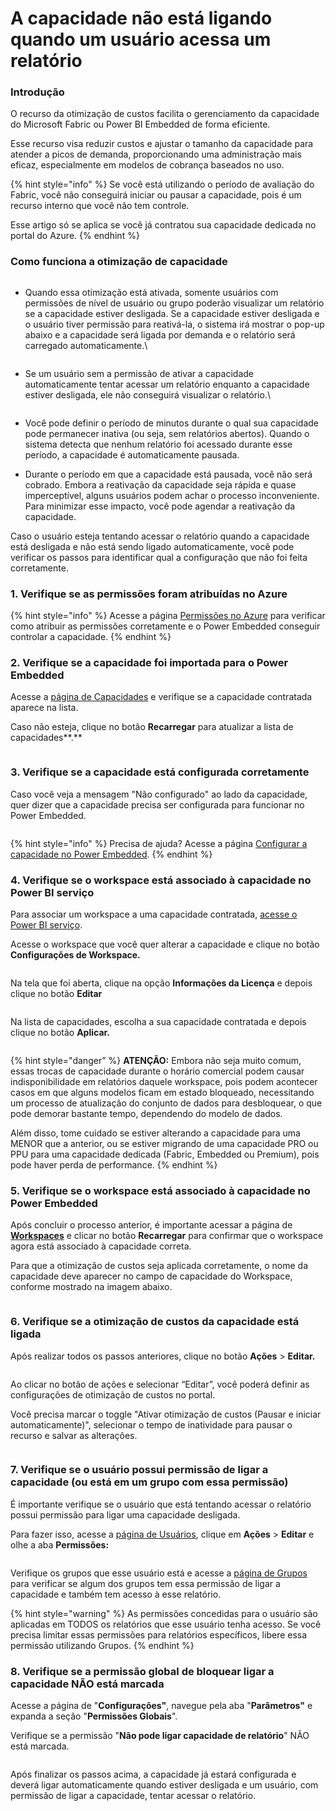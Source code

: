 # A capacidade não está ligando quando um usuário acessa um relatório

### Introdução

O recurso da otimização de custos facilita o gerenciamento da capacidade do Microsoft Fabric ou Power BI Embedded de forma eficiente.

Esse recurso visa reduzir custos e ajustar o tamanho da capacidade para atender a picos de demanda, proporcionando uma administração mais eficaz, especialmente em modelos de cobrança baseados no uso.

{% hint style="info" %}
Se você está utilizando o período de avaliação do Fabric, você não conseguirá iniciar ou pausar a capacidade, pois é um recurso interno que você não tem controle.

Esse artigo só se aplica se você já contratou sua capacidade dedicada no portal do Azure.
{% endhint %}



### Como funciona a otimização de capacidade

<figure><img src="../../.gitbook/assets/image (344).png" alt=""><figcaption></figcaption></figure>

*   Quando essa otimização está ativada, somente usuários com permissões de nível de usuário ou grupo poderão visualizar um relatório se a capacidade estiver desligada. Se a capacidade estiver desligada e o usuário tiver permissão para reativá-la, o sistema irá mostrar o pop-up abaixo e a capacidade será ligada por demanda e o relatório será carregado automaticamente.\


    <figure><img src="../../.gitbook/assets/image (342).png" alt=""><figcaption></figcaption></figure>
*   Se um usuário sem a permissão de ativar a capacidade automaticamente tentar acessar um relatório enquanto a capacidade estiver desligada, ele não conseguirá visualizar o relatório.\


    <figure><img src="../../.gitbook/assets/image (343).png" alt=""><figcaption></figcaption></figure>
* Você pode definir o período de minutos durante o qual sua capacidade pode permanecer inativa (ou seja, sem relatórios abertos). Quando o sistema detecta que nenhum relatório foi acessado durante esse período, a capacidade é automaticamente pausada.
* Durante o período em que a capacidade está pausada, você não será cobrado. Embora a reativação da capacidade seja rápida e quase imperceptível, alguns usuários podem achar o processo inconveniente. Para minimizar esse impacto, você pode agendar a reativação da capacidade.



Caso o usuário esteja tentando acessar o relatório quando a capacidade está desligada e não está sendo ligado automaticamente, você pode verificar os passos para identificar qual a configuração que não foi feita corretamente.



### 1. Verifique se as permissões foram atribuídas no Azure

{% hint style="info" %}
Acesse a página [Permissões no Azure](../../administracao/artefatos/capacidades/permissoes-no-azure.md) para verificar como atribuir as permissões corretamente e o Power Embedded conseguir controlar a capacidade.
{% endhint %}



### 2. Verifique se a capacidade foi importada para o Power Embedded

Acesse a [página de Capacidades](https://admin.powerembedded.com.br/Capacities) e verifique se a capacidade contratada aparece na lista.

Caso não esteja, clique no botão **Recarregar** para atualizar a lista de capacidades**.**

<figure><img src="../../.gitbook/assets/image (345).png" alt=""><figcaption></figcaption></figure>



### 3. Verifique se a capacidade está configurada corretamente

Caso você veja a mensagem "Não configurado" ao lado da capacidade, quer dizer que a capacidade precisa ser configurada para funcionar no Power Embedded.

<figure><img src="../../.gitbook/assets/image (346).png" alt=""><figcaption></figcaption></figure>

{% hint style="info" %}
Precisa de ajuda? Acesse a página [Configurar a capacidade no Power Embedded](../../administracao/artefatos/capacidades/configurar-a-capacidade-no-power-embedded.md).
{% endhint %}



### 4. Verifique se o workspace está associado à capacidade no Power BI serviço

Para associar um workspace a uma capacidade contratada, [acesse o Power BI serviço](https://app.powerbi.com/).

Acesse o workspace que você quer alterar a capacidade e clique no botão **Configurações de Workspace.**

<figure><img src="https://docs.powerembedded.com.br/~gitbook/image?url=https%3A%2F%2F2938845060-files.gitbook.io%2F%7E%2Ffiles%2Fv0%2Fb%2Fgitbook-x-prod.appspot.com%2Fo%2Fspaces%252Ft2gQSHbraGsYbDGTmWAa%252Fuploads%252F7zIwdNTPrCDIwsccW3qJ%252Fimage.png%3Falt%3Dmedia%26token%3Decb19a94-af0f-4bdc-a8a5-513ba8e66c92&#x26;width=768&#x26;dpr=4&#x26;quality=100&#x26;sign=93b3d51f&#x26;sv=1" alt=""><figcaption></figcaption></figure>

Na tela que foi aberta, clique na opção **Informações da Licença** e depois clique no botão **Editar**

<figure><img src="https://docs.powerembedded.com.br/~gitbook/image?url=https%3A%2F%2F2938845060-files.gitbook.io%2F%7E%2Ffiles%2Fv0%2Fb%2Fgitbook-x-prod.appspot.com%2Fo%2Fspaces%252Ft2gQSHbraGsYbDGTmWAa%252Fuploads%252FOxbJxNg8FO0B5PIXdoQR%252Fimage.png%3Falt%3Dmedia%26token%3D626346e7-092d-491b-a80c-9da767b5baba&#x26;width=768&#x26;dpr=4&#x26;quality=100&#x26;sign=1274ee31&#x26;sv=1" alt=""><figcaption></figcaption></figure>

Na lista de capacidades, escolha a sua capacidade contratada e depois clique no botão **Aplicar.**

<figure><img src="https://docs.powerembedded.com.br/~gitbook/image?url=https%3A%2F%2F2938845060-files.gitbook.io%2F%7E%2Ffiles%2Fv0%2Fb%2Fgitbook-x-prod.appspot.com%2Fo%2Fspaces%252Ft2gQSHbraGsYbDGTmWAa%252Fuploads%252FjOjfaER1bIG0a2eQ0s82%252Fimage.png%3Falt%3Dmedia%26token%3D5d3ad3ab-5953-499c-a53e-2e40997f5400&#x26;width=768&#x26;dpr=4&#x26;quality=100&#x26;sign=30d59f2e&#x26;sv=1" alt=""><figcaption></figcaption></figure>

{% hint style="danger" %}
**ATENÇÃO:** Embora não seja muito comum, essas trocas de capacidade durante o horário comercial podem causar indisponibilidade em relatórios daquele workspace, pois podem acontecer casos em que alguns modelos ficam em estado bloqueado, necessitando um processo de atualização do conjunto de dados para desbloquear, o que pode demorar bastante tempo, dependendo do modelo de dados.

Além disso, tome cuidado se estiver alterando a capacidade para uma MENOR que a anterior, ou se estiver migrando de uma capacidade PRO ou PPU para uma capacidade dedicada (Fabric, Embedded ou Premium), pois pode haver perda de performance.
{% endhint %}



### 5. Verifique se o workspace está associado à capacidade no Power Embedded

Após concluir o processo anterior, é importante acessar a página de [**Workspaces**](https://admin.powerembedded.com.br/Workspaces) e clicar no botão **Recarregar** para confirmar que o workspace agora está associado à capacidade correta.

Para que a otimização de custos seja aplicada corretamente, o nome da capacidade deve aparecer no campo de capacidade do Workspace, conforme mostrado na imagem abaixo.

<figure><img src="https://docs.powerembedded.com.br/~gitbook/image?url=https%3A%2F%2F2938845060-files.gitbook.io%2F%7E%2Ffiles%2Fv0%2Fb%2Fgitbook-x-prod.appspot.com%2Fo%2Fspaces%252Ft2gQSHbraGsYbDGTmWAa%252Fuploads%252FNSlcczP2LM5K5K3D2IUv%252Fimage.png%3Falt%3Dmedia%26token%3D0473ae1a-40c5-4087-a41c-5700c1011c4a&#x26;width=768&#x26;dpr=4&#x26;quality=100&#x26;sign=70df7e8&#x26;sv=1" alt=""><figcaption></figcaption></figure>



### 6. Verifique se a otimização de custos da capacidade está ligada

Após realizar todos os passos anteriores, clique no botão **Ações** > **Editar.**

<figure><img src="../../.gitbook/assets/image (347).png" alt=""><figcaption></figcaption></figure>

Ao clicar no botão de ações e selecionar “Editar”, você poderá definir as configurações de otimização de custos no portal.

Você precisa marcar o toggle "Ativar otimização de custos (Pausar e iniciar automaticamente)", selecionar o tempo de inatividade para pausar o recurso e salvar as alterações.

<figure><img src="../../.gitbook/assets/image (348).png" alt=""><figcaption></figcaption></figure>



### 7. Verifique se o usuário possui permissão de ligar a capacidade (ou está em um grupo com essa permissão)

É importante verifique se o usuário que está tentando acessar o relatório possui permissão para ligar uma capacidade desligada.

Para fazer isso, acesse a [página de Usuários](https://admin.powerembedded.com.br/Users), clique em **Ações** > **Editar** e olhe a aba **Permissões:**

<figure><img src="../../.gitbook/assets/image (349).png" alt=""><figcaption></figcaption></figure>

Verifique os grupos que esse usuário está e acesse a [página de Grupos](https://admin.powerembedded.com.br/Groups) para verificar se algum dos grupos tem essa permissão de ligar a capacidade e também tem acesso à esse relatório.

{% hint style="warning" %}
As permissões concedidas para o usuário são aplicadas em TODOS os relatórios que esse usuário tenha acesso. Se você precisa limitar essas permissões para relatórios específicos, libere essa permissão utilizando Grupos.
{% endhint %}



### 8. Verifique se a permissão global de bloquear ligar a capacidade NÃO está marcada

Acesse a página de "**Configurações"**, navegue pela aba "**Parâmetros"** e expanda a seção "**Permissões Globais**".

Verifique se a permissão "**Não pode ligar capacidade de relatório**" NÃO está marcada.

<figure><img src="../../.gitbook/assets/image (350).png" alt=""><figcaption></figcaption></figure>



Após finalizar os passos acima, a capacidade já estará configurada e deverá ligar automaticamente quando estiver desligada e um usuário, com permissão de ligar a capacidade, tentar acessar o relatório.
